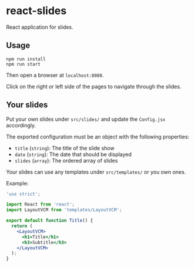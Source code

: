 # react-slides

React application for slides.

## Usage

```
npm run install
npm run start
```

Then open a browser at `localhost:8080`.

Click on the right or left side of the pages to navigate through the slides.

## Your slides

Put your own slides under `src/slides/` and update the `Config.jsx` accordingly.

The exported configuration must be an object with the following properties:
* `title` (`string`): The title of the slide show
* `date` (`string`): The date that should be displayed
* `slides` (`array`): The ordered array of slides

Your slides can use any templates under `src/templates/` or you own ones.

Example:
```jsx
'use strict';

import React from 'react';
import LayoutVCM from 'templates/LayoutVCM';

export default function Title() {
  return (
    <LayoutVCM>
      <h1>Title</h1>
      <h3>Subtitle</h3>
    </LayoutVCM>
  );
}
```
